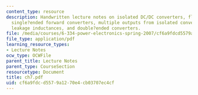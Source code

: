```yaml
---
content_type: resource
description: Handwritten lecture notes on isolated DC/DC converters, flyback converters,
  single?ended forward converters, multiple outputs from isolated converters, transformer
  leakage inductances, and double?ended converters.
file: /media/courses/6-334-power-electronics-spring-2007/cf6a9fdcd5579a1270e4cb03707ec4cf_ch7.pdf
file_type: application/pdf
learning_resource_types:
- Lecture Notes
ocw_type: OCWFile
parent_title: Lecture Notes
parent_type: CourseSection
resourcetype: Document
title: ch7.pdf
uid: cf6a9fdc-d557-9a12-70e4-cb03707ec4cf
---
```

